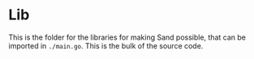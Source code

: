 # Lib

This is the folder for the libraries for making Sand possible, that can be imported in `./main.go`. This is the bulk of the source code.